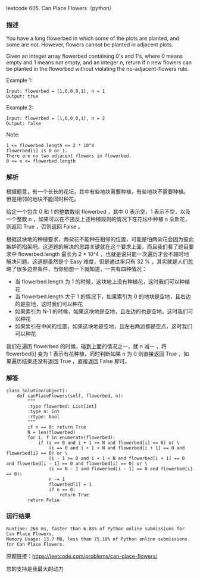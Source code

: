 leetcode  605. Can Place Flowers（python）




### 描述


You have a long flowerbed in which some of the plots are planted, and some are not. However, flowers cannot be planted in adjacent plots.

Given an integer array flowerbed containing 0's and 1's, where 0 means empty and 1 means not empty, and an integer n, return if n new flowers can be planted in the flowerbed without violating the no-adjacent-flowers rule.

 


Example 1:
	
	Input: flowerbed = [1,0,0,0,1], n = 1
	Output: true

	
Example 2:

	Input: flowerbed = [1,0,0,0,1], n = 2
	Output: false






Note:

	1 <= flowerbed.length <= 2 * 10^4
	flowerbed[i] is 0 or 1.
	There are no two adjacent flowers in flowerbed.
	0 <= n <= flowerbed.length


### 解析

根据题意，有一个长长的花坛，其中有些地块需要种植，有些地块不需要种植。 但是相邻的地块不能同时种花。

给定一个包含 0 和 1 的整数数组 flowerbed ，其中 0 表示空，1 表示不空，以及一个整数 n ，如果可以在不违反上述种植规则的情况下在花坛中种植 n 朵新花，则返回 True ，否则返回 False 。

根据这块地的种植要求，两朵花不能种在相邻的位置，可能是怕两朵花会因为彼此嫉妒而掐架吧。这道题的解决的思路关键就在这个要求上面，而且我们看了题目要求中 flowerbed.length 最长为 2 * 10^4 ，也就是说只能一次遍历才会不超时地解决问题。这道题虽然是个 Easy 难度，但是通过率只有 32 % ，其实就是人们忽略了很多边界条件，当你细想一下就知道，一共有四种情况：

* 当 flowerbed.length 为 1 的时候，这块地上没有种植花，这时我们可以种植花
* 当 flowerbed.length 大于 1 的情况下，如果索引为 0 的地块是空地，且右边的是空地，这时我们可以种花
* 如果索引为 N-1 的时候，如果这块地是空地，且左边的也是空地，这时我们可以种花
* 如果索引在中间的位置，如果这块地是空地，且左右两边都是空点，这时我们可以种花

我们在遍历 flowerbed 的时候，碰到上面的情况之一，就 n 减一 ，将 flowerbed[i] 变为 1 表示有花种植，同时判断如果 n 为 0 则直接返回 True ，如果遍历结束还没有返回 True ，直接返回 False 即可。


### 解答
				
	class Solution(object):
	    def canPlaceFlowers(self, flowerbed, n):
	        """
	        :type flowerbed: List[int]
	        :type n: int
	        :rtype: bool
	        """
	        if n == 0: return True
	        N = len(flowerbed)
	        for i, f in enumerate(flowerbed):
	            if (i == 0 and i + 1 >= N and flowerbed[i] == 0) or \
	                (i == 0 and i + 1 < N and flowerbed[i + 1] == 0 and flowerbed[i] == 0) or \
	                (i - 1 >= 0 and i + 1 < N and flowerbed[i + 1] == 0 and flowerbed[i - 1] == 0 and flowerbed[i] == 0) or \
	                (i == N - 1 and flowerbed[i - 1] == 0 and flowerbed[i] == 0):
	                n -= 1
	                flowerbed[i] = 1
	                if n == 0:
	                    return True
	        return False
            

            	      
			
### 运行结果


	Runtime: 266 ms, faster than 6.88% of Python online submissions for Can Place Flowers.
	Memory Usage: 13.7 MB, less than 75.18% of Python online submissions for Can Place Flowers.

原题链接：https://leetcode.com/problems/can-place-flowers/



您的支持是我最大的动力

